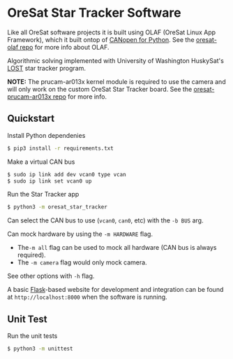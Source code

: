 # OreSat Star Tracker Software

Like all OreSat software projects it is built using OLAF (OreSat Linux App
Framework), which it built ontop of [CANopen for Python]. See the
[oresat-olaf repo] for more info about OLAF.

Algorithmic solving implemented with University of Washington HuskySat's [LOST] 
star tracker program.

**NOTE:** The prucam-ar013x kernel module is required to use the camera and
will only work on the custom OreSat Star Tracker board. See the
[oresat-prucam-ar013x repo] for more info.

## Quickstart

Install Python dependenies

```bash
$ pip3 install -r requirements.txt
```

Make a virtual CAN bus

```bash
$ sudo ip link add dev vcan0 type vcan
$ sudo ip link set vcan0 up
```

Run the Star Tracker app

```bash
$ python3 -m oresat_star_tracker
```

Can select the CAN bus to use (`vcan0`, `can0`, etc) with the `-b BUS` arg.

Can mock hardware by using the `-m HARDWARE` flag.

- The`-m all` flag can be used to mock all hardware (CAN bus is always
required).
- The `-m camera` flag would only mock camera.

See other options with `-h` flag.

A basic [Flask]-based website for development and integration can be found at
`http://localhost:8000` when the software is running.

## Unit Test

Run the unit tests

```bash
$ python3 -m unittest
```

[LOST]: https://github.com/UWCubeSat/lost
[NASA-COTS]: https://github.com/nasa/COTS-Star-Tracker
[Flask]: https://flask.palletsprojects.com/en/latest/
[oresat-olaf repo]: https://github.com/oresat/oresat-olaf
[CANopen for Python]: https://github.com/christiansandberg/canopen
[oresat-prucam-ar013x repo]: https://github.com/oresat/oresat-prucam-ar013x
